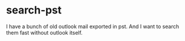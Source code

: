 # search-pst
I have a bunch of old outlook mail exported in pst. And I want to search them fast without outlook itself.
